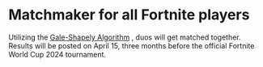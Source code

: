 <h1>Matchmaker for all Fortnite players</h1>

Utilizing the <a href="https://medium.com/aiskunks/understanding-gale-shapley-stable-matching-algorithm-and-its-time-complexity-4b814ee2642#:~:text=What%20is%20Gale%2DShapley%20Algorithm,other%20over%20their%20current%20match.">Gale-Shapely Algorithm</a>
, duos will get matched together. Results will be posted on April 15, three months before the official Fortnite World Cup 2024 tournament.

